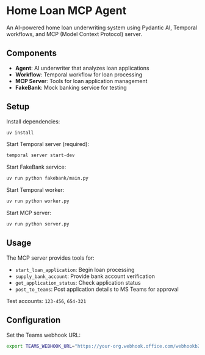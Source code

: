 # Home Loan MCP Agent

An AI-powered home loan underwriting system using Pydantic AI, Temporal workflows, and MCP (Model Context Protocol) server.

## Components

- **Agent**: AI underwriter that analyzes loan applications
- **Workflow**: Temporal workflow for loan processing
- **MCP Server**: Tools for loan application management
- **FakeBank**: Mock banking service for testing

## Setup

Install dependencies:
```bash
uv install
```

Start Temporal server (required):
```bash
temporal server start-dev
```

Start FakeBank service:
```bash
uv run python fakebank/main.py
```

Start Temporal worker:
```bash
uv run python worker.py
```

Start MCP server:
```bash
uv run python server.py
```

## Usage

The MCP server provides tools for:
- `start_loan_application`: Begin loan processing
- `supply_bank_account`: Provide bank account verification
- `get_application_status`: Check application status
- `post_to_teams`: Post application details to MS Teams for approval

Test accounts: `123-456`, `654-321`

## Configuration

Set the Teams webhook URL:
```bash
export TEAMS_WEBHOOK_URL="https://your-org.webhook.office.com/webhookb2/..."
```